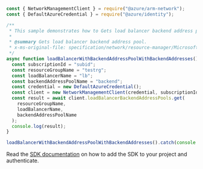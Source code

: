 ```javascript
const { NetworkManagementClient } = require("@azure/arm-network");
const { DefaultAzureCredential } = require("@azure/identity");

/**
 * This sample demonstrates how to Gets load balancer backend address pool.
 *
 * @summary Gets load balancer backend address pool.
 * x-ms-original-file: specification/network/resource-manager/Microsoft.Network/stable/2021-05-01/examples/LBBackendAddressPoolWithBackendAddressesGet.json
 */
async function loadBalancerWithBackendAddressPoolWithBackendAddresses() {
  const subscriptionId = "subid";
  const resourceGroupName = "testrg";
  const loadBalancerName = "lb";
  const backendAddressPoolName = "backend";
  const credential = new DefaultAzureCredential();
  const client = new NetworkManagementClient(credential, subscriptionId);
  const result = await client.loadBalancerBackendAddressPools.get(
    resourceGroupName,
    loadBalancerName,
    backendAddressPoolName
  );
  console.log(result);
}

loadBalancerWithBackendAddressPoolWithBackendAddresses().catch(console.error);
```

Read the [SDK documentation](https://github.com/Azure/azure-sdk-for-js/blob/%40azure%2Farm-network_27.0.0/sdk/network/arm-network/README.md) on how to add the SDK to your project and authenticate.
